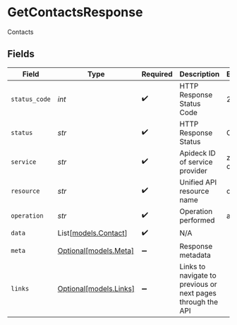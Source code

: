 # GetContactsResponse

Contacts


## Fields

| Field                                                       | Type                                                        | Required                                                    | Description                                                 | Example                                                     |
| ----------------------------------------------------------- | ----------------------------------------------------------- | ----------------------------------------------------------- | ----------------------------------------------------------- | ----------------------------------------------------------- |
| `status_code`                                               | *int*                                                       | :heavy_check_mark:                                          | HTTP Response Status Code                                   | 200                                                         |
| `status`                                                    | *str*                                                       | :heavy_check_mark:                                          | HTTP Response Status                                        | OK                                                          |
| `service`                                                   | *str*                                                       | :heavy_check_mark:                                          | Apideck ID of service provider                              | zoho-crm                                                    |
| `resource`                                                  | *str*                                                       | :heavy_check_mark:                                          | Unified API resource name                                   | contacts                                                    |
| `operation`                                                 | *str*                                                       | :heavy_check_mark:                                          | Operation performed                                         | all                                                         |
| `data`                                                      | List[[models.Contact](../models/contact.md)]                | :heavy_check_mark:                                          | N/A                                                         |                                                             |
| `meta`                                                      | [Optional[models.Meta]](../models/meta.md)                  | :heavy_minus_sign:                                          | Response metadata                                           |                                                             |
| `links`                                                     | [Optional[models.Links]](../models/links.md)                | :heavy_minus_sign:                                          | Links to navigate to previous or next pages through the API |                                                             |